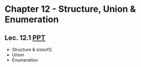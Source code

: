 # Chapter 12 - Structure, Union & Enumeration

## Lec. 12.1 [PPT](https://drive.google.com/file/d/1TZQHe6ct0_t7_BigSEwGYaeW2zigKNyH/view?usp=sharing)
- Structure & sizeof()
- Union
- Enumeration
